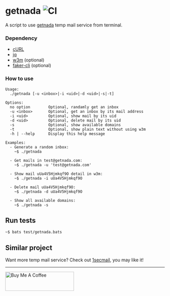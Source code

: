 # getnada ![CI](https://github.com/KevCui/getnada/workflows/CI/badge.svg)

A script to use [getnada](https://getnada.com/) temp mail service from terminal.

### Dependency

- [cURL](https://curl.haxx.se/download.html)
- [jq](https://stedolan.github.io/jq/)
- [w3m](http://w3m.sourceforge.net/) (optional)
- [faker-cli](https://github.com/lestoni/faker-cli) (optional)

### How to use

```
Usage:
  ./getnada [-u <inbox>|-i <uid>|-d <uid>|-s|-t]

Options:
  no option        Optional, randamly get an inbox
  -u <inbox>       Optional, get an inbox by its mail address
  -i <uid>         Optional, show mail by its uid
  -d <uid>         Optional, delete mail by its uid
  -s               Optional, show available domains
  -t               Optional, show plain text without using w3m
  -h | --help      Display this help message

Examples:
  - Generate a random inbox:
    ~$ ./getnada

  - Get mails in test@getnada.com:
    ~$ ./getnada -u 'test@getnada.com'

  - Show mail uUa4V5Hjmkqf9O detail in w3m:
    ~$ ./getnada -i uUa4V5Hjmkqf9O

  - Delete mail uUa4V5Hjmkqf9O:
    ~$ ./getnada -d uUa4V5Hjmkqf9O

  - Show all available domains:
    ~$ ./getnada -s
```

## Run tests

```
~$ bats test/getnada.bats
```

## Similar project

Want more temp mail service? Check out [1secmail](https://github.com/KevCui/1secmail), you may like it!

---

<a href="https://www.buymeacoffee.com/kevcui" target="_blank"><img src="https://cdn.buymeacoffee.com/buttons/v2/default-orange.png" alt="Buy Me A Coffee" height="60px" width="217px"></a>

